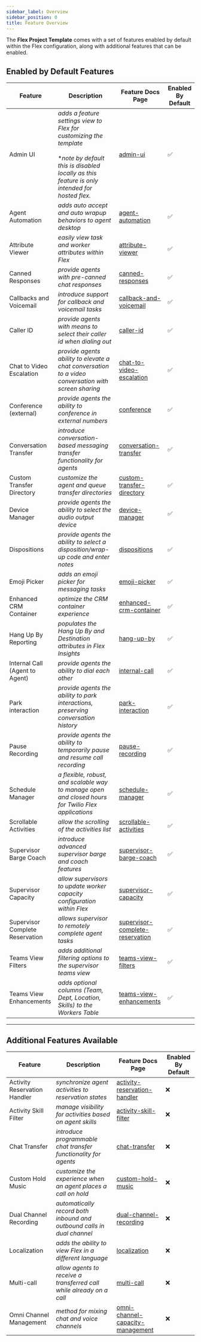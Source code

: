 ```yaml
---
sidebar_label: Overview
sidebar_position: 0
title: Feature Overview
---
```


The **Flex Project Template** comes with a set of features enabled by default within the Flex configuration, along with additional features that can be enabled.

## Enabled by Default Features

| Feature                         | Description                                                                 | Feature Docs Page                                                                           | Enabled By Default |
| ------------------------------- | --------------------------------------------------------------------------- | ------------------------------------------------------------------------------------------- | ------------------ |
| Admin UI                        | _adds a feature settings view to Flex for customizing the template_ <br/><br/> **note by default this is disabled locally as this feature is only intended for hosted flex.*       | [admin-ui](/feature-library/admin-ui)                                               | ✅                 |
| Agent Automation                | _adds auto accept and auto wrapup behaviors to agent desktop_               | [agent-automation](/feature-library/agent-automation)                               | ✅                 |
| Attribute Viewer                | _easily view task and worker attributes within Flex_                        | [attribute-viewer](/feature-library/attribute-viewer)                               | ✅                 |
| Canned Responses               | _provide agents with pre-canned chat responses_                                                     | [canned-responses](/feature-library/canned-responses)                                 | ✅                 |
| Callbacks and Voicemail         | _introduce support for callback and voicemail tasks_                        | [callback-and-voicemail](/feature-library/callback-and-voicemail)                   | ✅                 |
| Caller ID                       | _provide agents with means to select their caller id when dialing out_      | [caller-id](/feature-library/caller-id)                                             | ✅                 |
| Chat to Video Escalation       | _provide agents ability to elevate a chat conversation to a video conversation with screen sharing_ | [chat-to-video-escalation](/feature-library/chat-to-video-escalation)                 | ✅                 |
| Conference (external)           | _provide agents the ability to conference in external numbers_              | [conference](/feature-library/conference)                                           | ✅                 |
| Conversation Transfer          | _introduce conversation-based messaging transfer functionality for agents_                          | [conversation-transfer](/feature-library/conversation-transfer)                       | ✅                 |
| Custom Transfer Directory       | _customize the agent and queue transfer directories_                        | [custom-transfer-directory](/feature-library/custom-transfer-directory)             | ✅                 |
| Device Manager                  | _provide agents the ability to select the audio output device_              | [device-manager](/feature-library/device-manager)                                   | ✅                 |
| Dispositions                   | _provide agents the ability to select a disposition/wrap-up code and enter notes_                   | [dispositions](/feature-library/dispositions)                                         | ✅                |
| Emoji Picker                    | _adds an emoji picker for messaging tasks_                                  | [emoji-picker](/feature-library/emoji-picker)                                       | ✅                 |
| Enhanced CRM Container         | _optimize the CRM container experience_                                                             | [enhanced-crm-container](/feature-library/enhanced-crm-container)                     | ✅                |
| Hang Up By Reporting           | _populates the Hang Up By and Destination attributes in Flex Insights_                              |     [hang-up-by](/feature-library/hang-up-by)                                             | ✅                 |
| Internal Call (Agent to Agent) | _provide agents the ability to dial each other_                                                     | [internal-call](/feature-library/internal-call)                                       | ✅                 |
| Park interaction               | _provide agents the ability to park interactions, preserving conversation history_                  | [park-interaction](/feature-library/park-interaction)                                 | ✅                 |
| Pause Recording                 | _provide agents the ability to temporarily pause and resume call recording_ | [pause-recording](/feature-library/pause-recording)                                 | ✅                 |
| Schedule Manager               | _a flexible, robust, and scalable way to manage open and closed hours for Twilio Flex applications_ | [schedule-manager](/feature-library/schedule-manager)                                 |✅                    |
| Scrollable Activities           | _allow the scrolling of the activities list_                                | [scrollable-activities](/feature-library/scrollable-activities)                     | ✅                 |
| Supervisor Barge Coach          | _introduce advanced supervisor barge and coach features_                    | [supervisor-barge-coach](/feature-library/supervisor-barge-coach)                   | ✅                 |
| Supervisor Capacity             | _allow supervisors to update worker capacity configuration within Flex_     | [supervisor-capacity](/feature-library/supervisor-capacity)                         | ✅                 |
| Supervisor Complete Reservation | _allows supervisor to remotely complete agent tasks_                        | [supervisor-complete-reservation](/feature-library/supervisor-complete-reservation) | ✅                 |
| Teams View Filters              | _adds additional filtering options to the supervisor teams view_            | [teams-view-filters](/feature-library/teams-view-filters)                           | ✅                 |
| Teams View Enhancements              | _adds optional columns (Team, Dept, Location, Skills) to the Workers Table_            | [teams-view-enhancements](/feature-library/teams-view-enhancements)                           | ✅                 |

---

## Additional Features Available

| Feature                        | Description                                                                                         | Feature Docs Page                                                                             | Enabled By Default |
| ------------------------------ | --------------------------------------------------------------------------------------------------- | --------------------------------------------------------------------------------------------- | ------------------ |
| Activity Reservation Handler   | _synchronize agent activities to reservation states_                                                | [activity-reservation-handler](/feature-library/activity-reservation-handler)         | ❌                 |
| Activity Skill Filter          | _manage visibility for activities based on agent skills_                                            | [activity-skill-filter](/feature-library/activity-skill-filter)                       | ❌                 |
| Chat Transfer                  | _introduce programmable chat transfer functionality for agents_                                     | [chat-transfer](/feature-library/chat-transfer)                                       | ❌                 |
| Custom Hold Music              | _customize the experience when an agent places a call on hold_                                      | [custom-hold-music](/feature-library/custom-hold-music)                               | ❌                 |
| Dual Channel Recording         | _automatically record both inbound and outbound calls in dual channel_                              | [dual-channel-recording](/feature-library/dual-channel-recording)                     | ❌                 |
| Localization                    | _adds the ability to view Flex in a different language_                     |                          [localization](/feature-library/localization)                                       | ❌                 |
| Multi-call                     | _allow agents to receive a transferred call while already on a call_                                |      [multi-call](/feature-library/multi-call)                                             | ❌                 |
| Omni Channel Management        | _method for mixing chat and voice channels_                                                         | [omni-channel-capacity-management](/feature-library/omni-channel-capacity-management) | ❌                 |

